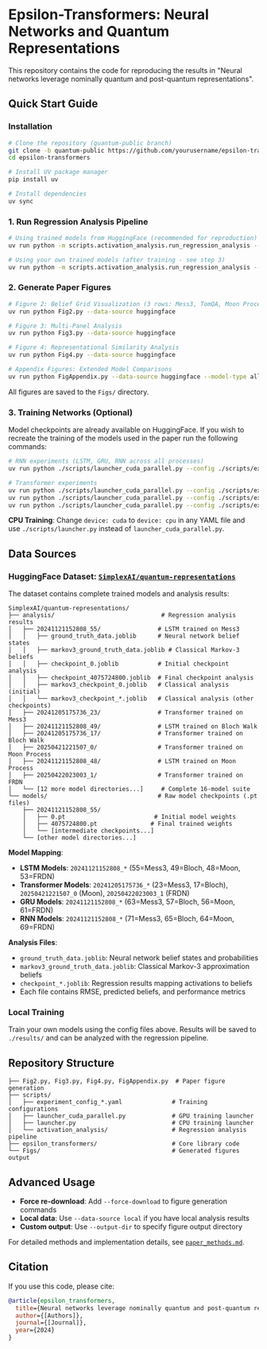# Epsilon-Transformers: Neural Networks and Quantum Representations

This repository contains the code for reproducing the results in "Neural networks leverage nominally quantum and post-quantum representations".

## Quick Start Guide

### Installation

```bash
# Clone the repository (quantum-public branch)
git clone -b quantum-public https://github.com/yourusername/epsilon-transformers.git
cd epsilon-transformers

# Install UV package manager
pip install uv

# Install dependencies
uv sync
```

### 1. Run Regression Analysis Pipeline

```bash
# Using trained models from HuggingFace (recommended for reproduction)
uv run python -m scripts.activation_analysis.run_regression_analysis --source huggingface

# Using your own trained models (after training - see step 3)
uv run python -m scripts.activation_analysis.run_regression_analysis --source local
```

### 2. Generate Paper Figures

```bash
# Figure 2: Belief Grid Visualization (3 rows: Mess3, TomQA, Moon Process)
uv run python Fig2.py --data-source huggingface

# Figure 3: Multi-Panel Analysis
uv run python Fig3.py --data-source huggingface

# Figure 4: Representational Similarity Analysis
uv run python Fig4.py --data-source huggingface

# Appendix Figures: Extended Model Comparisons
uv run python FigAppendix.py --data-source huggingface --model-type all
```

All figures are saved to the `Figs/` directory.

### 3. Training Networks (Optional)

Model checkpoints are already available on HuggingFace. If you wish to recreate the training of the models used in the paper run the following commands:

```bash
# RNN experiments (LSTM, GRU, RNN across all processes)
uv run python ./scripts/launcher_cuda_parallel.py --config ./scripts/experiment_config_rnn.yaml

# Transformer experiments
uv run python ./scripts/launcher_cuda_parallel.py --config ./scripts/experiment_config_transformer_mess3_bloch.yaml
uv run python ./scripts/launcher_cuda_parallel.py --config ./scripts/experiment_config_transformer_moon.yaml
uv run python ./scripts/launcher_cuda_parallel.py --config ./scripts/experiment_config_transformer_frdn.yaml
```

**CPU Training**: Change `device: cuda` to `device: cpu` in any YAML file and use `./scripts/launcher.py` instead of `launcher_cuda_parallel.py`.

## Data Sources

### HuggingFace Dataset: [`SimplexAI/quantum-representations`](https://huggingface.co/datasets/SimplexAI/quantum-representations)

The dataset contains complete trained models and analysis results:

```
SimplexAI/quantum-representations/
├── analysis/                              # Regression analysis results
│   ├── 20241121152808_55/                # LSTM trained on Mess3
│   │   ├── ground_truth_data.joblib      # Neural network belief states
│   │   ├── markov3_ground_truth_data.joblib # Classical Markov-3 beliefs
│   │   ├── checkpoint_0.joblib           # Initial checkpoint analysis
│   │   ├── checkpoint_4075724800.joblib  # Final checkpoint analysis
│   │   ├── markov3_checkpoint_0.joblib   # Classical analysis (initial)
│   │   └── markov3_checkpoint_*.joblib   # Classical analysis (other checkpoints)
│   ├── 20241205175736_23/                # Transformer trained on Mess3
│   ├── 20241121152808_49/                # LSTM trained on Bloch Walk
│   ├── 20241205175736_17/                # Transformer trained on Bloch Walk
│   ├── 20250421221507_0/                 # Transformer trained on Moon Process
│   ├── 20241121152808_48/                # LSTM trained on Moon Process
│   ├── 20250422023003_1/                 # Transformer trained on FRDN
│   └── [12 more model directories...]     # Complete 16-model suite
└── models/                               # Raw model checkpoints (.pt files)
    ├── 20241121152808_55/
    │   ├── 0.pt                         # Initial model weights
    │   ├── 4075724800.pt               # Final trained weights
    │   └── [intermediate checkpoints...]
    └── [other model directories...]
```

**Model Mapping**:
- **LSTM Models**: `20241121152808_*` (55=Mess3, 49=Bloch, 48=Moon, 53=FRDN)
- **Transformer Models**: `20241205175736_*` (23=Mess3, 17=Bloch), `20250421221507_0` (Moon), `20250422023003_1` (FRDN)
- **GRU Models**: `20241121152808_*` (63=Mess3, 57=Bloch, 56=Moon, 61=FRDN)
- **RNN Models**: `20241121152808_*` (71=Mess3, 65=Bloch, 64=Moon, 69=FRDN)

**Analysis Files**:
- `ground_truth_data.joblib`: Neural network belief states and probabilities
- `markov3_ground_truth_data.joblib`: Classical Markov-3 approximation beliefs
- `checkpoint_*.joblib`: Regression results mapping activations to beliefs
- Each file contains RMSE, predicted beliefs, and performance metrics

### Local Training
Train your own models using the config files above. Results will be saved to `./results/` and can be analyzed with the regression pipeline.

## Repository Structure

```
├── Fig2.py, Fig3.py, Fig4.py, FigAppendix.py  # Paper figure generation
├── scripts/
│   ├── experiment_config_*.yaml              # Training configurations
│   ├── launcher_cuda_parallel.py             # GPU training launcher
│   ├── launcher.py                           # CPU training launcher
│   └── activation_analysis/                  # Regression analysis pipeline
├── epsilon_transformers/                     # Core library code
└── Figs/                                     # Generated figures output
```

## Advanced Usage

- **Force re-download**: Add `--force-download` to figure generation commands
- **Local data**: Use `--data-source local` if you have local analysis results
- **Custom output**: Use `--output-dir` to specify figure output directory

For detailed methods and implementation details, see [`paper_methods.md`](paper_methods.md).

## Citation

If you use this code, please cite:

```bibtex
@article{epsilon_transformers,
  title={Neural networks leverage nominally quantum and post-quantum representations},
  author={[Authors]},
  journal={[Journal]},
  year={2024}
}
```